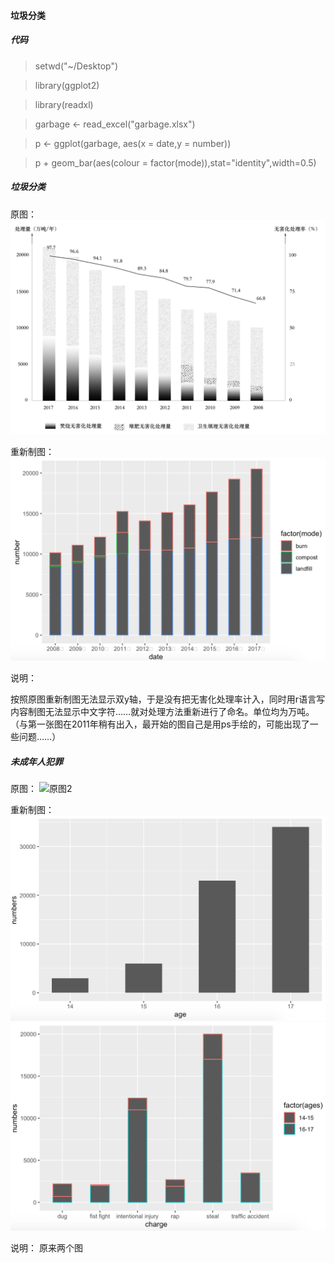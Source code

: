 #### 垃圾分类

##### 代码

> setwd("~/Desktop")

> library(ggplot2)

> library(readxl)

> garbage <- read_excel("garbage.xlsx")
                                                                                                 
> p <- ggplot(garbage, aes(x = date,y = number))

> p + geom_bar(aes(colour = factor(mode)),stat="identity",width=0.5)

##### 垃圾分类

原图：
![原图](https://github.com/renee-j/visualization/blob/master/garbage%20classification/WeChatb77706e407131678dbd9fe659ccd3d0c.png)

重新制图：
![R绘图](https://github.com/renee-j/visualization/blob/master/R绘图/垃圾分类.png)

说明：

按照原图重新制图无法显示双y轴，于是没有把无害化处理率计入，同时用r语言写内容制图无法显示中文字符……就对处理方法重新进行了命名。单位均为万吨。（与第一张图在2011年稍有出入，最开始的图自己是用ps手绘的，可能出现了一些问题……）

##### 未成年人犯罪

原图：
![原图2](https://github.com/renee-j/visualization/blob/master/young%20crime/图2.png)

重新制图：
![R绘图2](https://github.com/renee-j/visualization/blob/master/R绘图/年龄分布.png)
![R绘图3](https://github.com/renee-j/visualization/blob/master/R绘图/犯罪情况.png)

说明：
原来两个图
